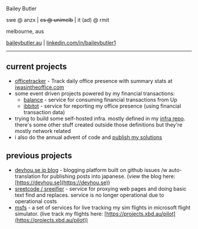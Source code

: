 Bailey Butler

swe @ anzx |
~~cs @ unimelb~~ |
it (ad) @ rmit

melbourne, aus

[baileybutler.au](https://baileybutler.au) |
[linkedin.com/in/baileybutler1](https://linkedin.com/in/baileybutler1)

---

## current projects 

- [officetracker](https://github.com/baely/officetracker) - Track daily office presence with summary stats at [iwasintheoffice.com](https://iwasintheoffice.com)
- some event driven projects powered by my financial transactions:
  - [balance](https://github.com/baely/balance) - service for consuming financial transactions from Up
  - [ibbitot](https://github.com/baely/officer) - service for reporting my office presence (using financial transaction data)
- trying to build some self-hosted infra. mostly defined in my [infra repo](https://github.com/baely/infra). there's some other stuff created outside those definitions but they're mostly network related
- i also do the annual advent of code and [publish my solutions](https://github.com/baely/advent-of-code)

## previous projects

- [devhou.se jp blog](https://github.com/devhou-se/www-jp) - blogging platform built on github issues /w auto-translation for publishing posts into japanese. (view the blog here: [https://devhou.se](https://devhou.se))
- [sreetcode / sreeifier](https://github.com/devhou-se/sreetcode) - service for proxying web pages and doing basic text find and replaces. service is no longer operational due to operational costs
- [msfs](https://github.com/baely/go-msfs) - a set of services for live tracking my sim flights in microsoft flight simulator. (live track my flights here: [https://projects.xbd.au/pilot](https://projects.xbd.au/pilot))
